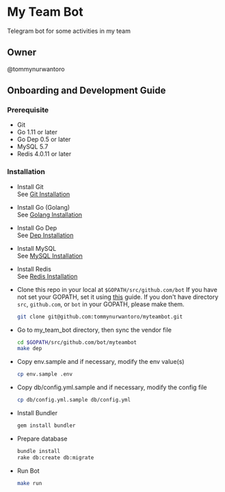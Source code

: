 # My Team Bot

Telegram bot for some activities in my team

## Owner

@tommynurwantoro

## Onboarding and Development Guide

### Prerequisite

- Git
- Go 1.11 or later
- Go Dep 0.5 or later
- MySQL 5.7
- Redis 4.0.11 or later

### Installation

- Install Git  
  See [Git Installation](https://git-scm.com/book/en/v2/Getting-Started-Installing-Git)

- Install Go (Golang)  
  See [Golang Installation](https://golang.org/doc/install)

- Install Go Dep  
  See [Dep Installation](https://golang.github.io/dep/docs/installation.html)

- Install MySQL  
  See [MySQL Installation](https://www.mysql.com/downloads/)
  
- Install Redis  
  See [Redis Installation](https://redis.io/topics/quickstart)

- Clone this repo in your local at `$GOPATH/src/github.com/bot`
  If you have not set your GOPATH, set it using [this](https://golang.org/doc/code.html#GOPATH) guide.
  If you don't have directory `src`, `github.com`, or `bot` in your GOPATH, please make them.

  ```sh
  git clone git@github.com:tommynurwantoro/myteambot.git
  ```

- Go to my_team_bot directory, then sync the vendor file

  ```sh
  cd $GOPATH/src/github.com/bot/myteambot
  make dep
  ```

- Copy env.sample and if necessary, modify the env value(s)

  ```sh
  cp env.sample .env
  ```

- Copy db/config.yml.sample and if necessary, modify the config file

  ```sh
  cp db/config.yml.sample db/config.yml
  ```

- Install Bundler
  
  ```sh
  gem install bundler
  ```

- Prepare database

  ```sh
  bundle install
  rake db:create db:migrate
  ```

- Run Bot

  ```sh
  make run
  ```
